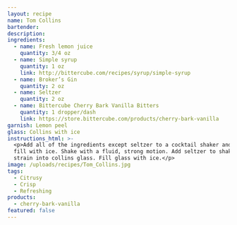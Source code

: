 ```yaml
---
layout: recipe
name: Tom Collins
bartender:
description:
ingredients:
  - name: Fresh lemon juice
    quantity: 3/4 oz
  - name: Simple syrup
    quantity: 1 oz
    link: http://bittercube.com/recipes/syrup/simple-syrup
  - name: Broker’s Gin
    quantity: 2 oz
  - name: Seltzer
    quantity: 2 oz
  - name: Bittercube Cherry Bark Vanilla Bitters
    quantity: 1 dropper/dash
    link: https://store.bittercube.com/products/cherry-bark-vanilla
garnish: Lemon peel
glass: Collins with ice
instructions_html: >-
  <p>Add all of the ingredients except seltzer to a cocktail shaker and then
  fill with ice. Shake with a fluid, strong motion. Add seltzer to shaker and
  strain into collins glass. Fill glass with ice.</p>
image: /uploads/recipes/Tom_Collins.jpg
tags:
  - Citrusy
  - Crisp
  - Refreshing
products:
  - cherry-bark-vanilla
featured: false
---
```




